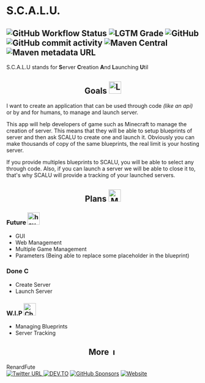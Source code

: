 
# S.C.A.L.U.
![GitHub Workflow Status](https://img.shields.io/github/workflow/status/renardfute/SCALU/Java%20CI%20with%20Maven?logo=github&style=for-the-badge) ![LGTM Grade](https://img.shields.io/lgtm/grade/java/github/RenardFute/SCALU?label=%20&logo=lgtm&style=for-the-badge) ![GitHub](https://img.shields.io/github/license/renardfute/scalu?logo=BookStack&logoColor=white&style=for-the-badge) ![GitHub commit activity](https://img.shields.io/github/commit-activity/m/renardfute/SCALU?label=ACTIVITY&logo=Clockify&style=for-the-badge) ![Maven Central](https://img.shields.io/maven-central/v/renardfute/SCALU?label=%20RELEASE&logo=Apache-Maven&style=for-the-badge) ![Maven metadata URL](https://img.shields.io/maven-metadata/v?label=SNAPSHOT&logo=apache-maven&metadataUrl=https%3A%2F%2Foss.sonatype.org%2Fservice%2Flocal%2Frepositories%2Fsnapshots%2Fcontent%2Ffr%2Frenardfute%2FSCALU%2Fmaven-metadata.xml&style=for-the-badge&color=3477A9)   
--
S.C.A.L.U stands for **S**erver **C**reation **A**nd **L**aunching **U**til  
  
## <center>Goals <img alt="Looking far" src="https://media.giphy.com/media/ru1eqgLUBILiY9JH4v/giphy.gif?cid=ecf05e47pw8ibpr60wcfg2cyox0eh2xpanc2j89amyrrl4bx&amp;rid=giphy.gif&amp;ct=s" width="32"/></center>  

I want to create an application that can be used through code *(like an api)* or by and for humans, to manage and launch server.

This app will help developers of game such as Minecraft to manage the creation of server. This means that they will be able to setup blueprints of server and then ask SCALU to create one and launch it. Obviously you can make thousands of copy of the same blueprints, the real limit is your hosting server.

If you provide multiples blueprints to SCALU, you will be able to select any through code. Also, if you can launch a server we will be able to close it to, that's why SCALU will provide a tracking of your launched servers.

## <center>Plans <img alt="Map" src="https://media.giphy.com/media/j1yDpaiHugL1wHWUFQ/giphy.gif?cid=ecf05e47na7gwzq8f9c9x04w6x3hmvu0zacies0hd0jet90b&rid=giphy.gif&ct=s" width="32"/></center>  

### Future <img alt="hoverboard" src="https://media.giphy.com/media/e5GitDU4gl764KoqQ0/giphy.gif?cid=ecf05e47ganbdsic3gwurxjxwqg11xc9uddcs78eakklu79a&rid=giphy.gif&ct=s" width="32"/>

- GUI
- Web Management
- Multiple Game Management
- Parameters (Being able to replace some placeholder in the blueprint)

### Done <img alt="Check" src="https://media.giphy.com/media/BNikicO9hwjNJETf03/giphy.gif?cid=790b761184bec1abfff1419d6be32f7d8ae39388176f59a7&rid=giphy.gif&ct=s" width="16" />

- Create Server
- Launch Server

### W.I.P <img alt="Check" src="https://media.giphy.com/media/Re42v0a6GSmJT09jUd/giphy.gif?cid=ecf05e47sqfj6l6gnlyykyk10x8pixeg70jv37shb45x8xdn&rid=giphy.gif&ct=s" width="32" />

- Managing Blueprints
- Server Tracking

## <center> More <img alt="Infos" src="https://media.giphy.com/media/6P1yUmliD12R0YqWBh/giphy.gif?cid=ecf05e47kkcjdywe6i8nhq7rydg9g2yr2bksoupqjd0888hd&rid=giphy.gif&ct=s" width="16"/>

RenardFute   
[![Twitter URL](https://img.shields.io/twitter/url?color=1DA1F2&label=Twitter%20&logo=twitter&logoColor=white&style=for-the-badge&url=https%3A%2F%2Ftwitter.com%2Ffute_renard)
](https://twitter.com/fute_renard) [![DEV.TO](https://img.shields.io/static/v1?style=for-the-badge&logo=dev.to&message=%20&label=DEV.TO&color=003E54&link=https://google.com)](https://dev.to/renardfute) [![GitHub Sponsors](https://img.shields.io/github/sponsors/renardfute?logo=Github-sponsors&style=for-the-badge&color=EA4AAA)](https://github.com/sponsors/RenardFute) [![Website](https://img.shields.io/website?down_message=OFFLINE&logoColor=white&style=for-the-badge&up_message=ONLINE&url=https%3A%2F%2Frenardfute.fr)](https://renardfute.fr)
